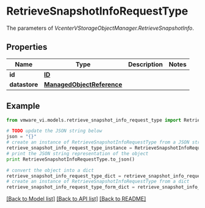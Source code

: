 # RetrieveSnapshotInfoRequestType

The parameters of *VcenterVStorageObjectManager.RetrieveSnapshotInfo*. 

## Properties
Name | Type | Description | Notes
------------ | ------------- | ------------- | -------------
**id** | [**ID**](ID.md) |  | 
**datastore** | [**ManagedObjectReference**](ManagedObjectReference.md) |  | 

## Example

```python
from vmware_vi.models.retrieve_snapshot_info_request_type import RetrieveSnapshotInfoRequestType

# TODO update the JSON string below
json = "{}"
# create an instance of RetrieveSnapshotInfoRequestType from a JSON string
retrieve_snapshot_info_request_type_instance = RetrieveSnapshotInfoRequestType.from_json(json)
# print the JSON string representation of the object
print RetrieveSnapshotInfoRequestType.to_json()

# convert the object into a dict
retrieve_snapshot_info_request_type_dict = retrieve_snapshot_info_request_type_instance.to_dict()
# create an instance of RetrieveSnapshotInfoRequestType from a dict
retrieve_snapshot_info_request_type_form_dict = retrieve_snapshot_info_request_type.from_dict(retrieve_snapshot_info_request_type_dict)
```
[[Back to Model list]](../README.md#documentation-for-models) [[Back to API list]](../README.md#documentation-for-api-endpoints) [[Back to README]](../README.md)


